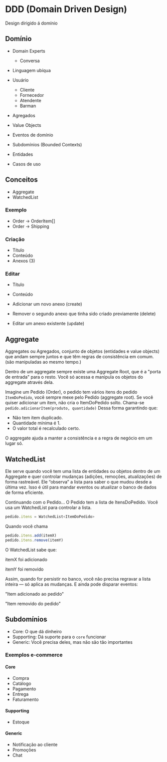 # DDD (Domain Driven Design)

Design dirigido á domínio

## Domínio

- Domain Experts
    - Conversa
- Linguagem ubíqua

- Usuário
    - Cliente   
    - Fornecedor
    - Atendente
    - Barman

- Agregados
- Value Objects
- Eventos de domínio
- Subdomínios (Bounded Contexts)
- Entidades
- Casos de uso

## Conceitos

- Aggregate
- WatchedList

### Exemplo

- Order -> OrderItem[]
- Order -> Shipping

### Criação

- Título
- Conteúdo
- Anexos (3)

### Editar

- Título
- Conteúdo

- Adicionar um novo anexo (create)
- Remover o segundo anexo que tinha sido criado previamente (delete)
- Editar um anexo existente (update)

## Aggregate

Aggregates ou Agregados, conjunto de objetos (entidades e value objects) que andam sempre juntos e que têm regras de consistência em comum. (são manipuladas ao mesmo tempo.)

Dentro de um aggregate sempre existe uma Aggregate Root, que é a "porta de entrada" para o resto.
Você só acessa e manipula os objetos do aggregate através dela.

Imagine um Pedido (Order), o pedido tem vários itens do pedido `ItemDoPedido`, você sempre mexe pelo Pedido (aggregate root).
Se você quiser adicionar um item, não cria o ItemDoPedido solto. Chama-se `pedido.adicionarItem(produto, quantidade)`
Dessa forma garantindo que:

- Não tem item duplicado.
- Quantidade mínima é 1.
- O valor total é recalculado certo.

O aggregate ajuda a manter a consistência e a regra de negócio em um lugar só.

## WatchedList

Ele serve quando você tem uma lista de entidades ou objetos dentro de um Aggregate e quer controlar mudanças (adições, remoções, atualizações) de forma rastreável. Ele “observa” a lista para saber o que mudou desde a última vez.
Isso é útil para mandar eventos ou atualizar o banco de dados de forma eficiente.

Continuando com o Pedido...
O Pedido tem a lista de ItensDoPedido.
Você usa um WatchedList para controlar a lista.


```ts
pedido.itens = WatchedList<ItemDoPedido>
```

Quando você chama

```ts
pedido.itens.add(itemX)
pedido.itens.remove(itemY)
```

O WatchedList sabe que:

itemX foi adicionado

itemY foi removido

Assim, quando for persistir no banco, você não precisa regravar a lista inteira — só aplica as mudanças.
E ainda pode disparar eventos:

"Item adicionado ao pedido"

"Item removido do pedido"

## Subdomínios

- Core: O que dá dinheiro
- Supporting: Dá suporte para o `core` funcionar
- Generic: Você precisa deles, mas não são tão importantes

### Exemplos e-commerce

#### Core

- Compra
- Catálogo
- Pagamento
- Entrega
- Faturamento

#### Supporting

- Estoque

#### Generic

- Notificação ao cliente
- Promoções
- Chat